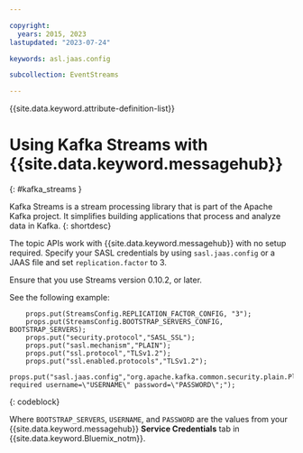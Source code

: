 ```yaml
---

copyright:
  years: 2015, 2023
lastupdated: "2023-07-24"

keywords: asl.jaas.config

subcollection: EventStreams

---
```


{{site.data.keyword.attribute-definition-list}}

# Using Kafka Streams with {{site.data.keyword.messagehub}}
{: #kafka_streams }

Kafka Streams is a stream processing library that is part of the Apache Kafka project. It simplifies building applications that process and analyze data in Kafka. 
{: shortdesc}

The topic APIs work with {{site.data.keyword.messagehub}} with no setup required. Specify your SASL credentials by using ```sasl.jaas.config``` or a JAAS file and set ```replication.factor``` to 3.

Ensure that you use Streams version 0.10.2, or later.   

See the following example:

```text
    props.put(StreamsConfig.REPLICATION_FACTOR_CONFIG, "3");
    props.put(StreamsConfig.BOOTSTRAP_SERVERS_CONFIG, BOOTSTRAP_SERVERS);
    props.put("security.protocol","SASL_SSL");
    props.put("sasl.mechanism","PLAIN");
    props.put("ssl.protocol","TLSv1.2");
    props.put("ssl.enabled.protocols","TLSv1.2");
    props.put("sasl.jaas.config","org.apache.kafka.common.security.plain.PlainLoginModule required username=\"USERNAME\" password=\"PASSWORD\";");
```
{: codeblock}

Where `BOOTSTRAP_SERVERS`, `USERNAME`, and `PASSWORD` are the values from your {{site.data.keyword.messagehub}} **Service Credentials** tab in
{{site.data.keyword.Bluemix_notm}}.


